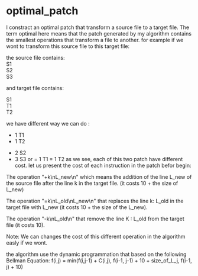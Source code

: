 # optimal_patch
I constract an optimal patch that transform a source file to a target file. The term optimal here means that the patch generated by my algorithm contains the smallest operations that transform a file to another.
for example if we wont to transform this source file to this target file:

the source file contains: <br/>
S1 <br/>
S2 <br/>
S3 <br/>

and target file contains: <br/>

S1 <br/>
T1 <br/>
T2 <br/>

we have different way we can do :
+ 1 T1
+ 1 T2
- 2 S2
- 3 S3
or
= 1 T1
= 1 T2
as we see, each of this two patch have different cost.
let us present the cost of each instruction in the patch befor begin:

The operation "+k\nL_new\n" which means the addition of the line L_new of the source file after the line k in the target file. (it costs 10 + the size of L_new)

The operation "=k\nL_old\nL_new\n" that replaces the line k: L_old in the target file with L_new (it costs 10 + the size of the L_new).

The operation "-k\nL_old\n" that remove the line K : L_old from the target file (it costs 10).

Note:
We can changes the cost of this different operation in the algorithm easly if we wont.

the algorithm use the dynamic programmation that based on the following Bellman Equation:
f(i,j) = min(f(i,j-1) + C(i,j), f(i-1, j-1) + 10 + size_of_L_j, f(i-1, j) + 10)



